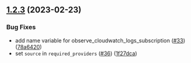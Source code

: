 ## [1.2.3](https://github.com/observeinc/terraform-aws-collection/compare/v1.2.2...v1.2.3) (2023-02-23)


### Bug Fixes

* add name variable for observe_cloudwatch_logs_subscription ([#33](https://github.com/observeinc/terraform-aws-collection/issues/33)) ([78a6420](https://github.com/observeinc/terraform-aws-collection/commit/78a6420b8a60ddca095444d7c778afcd00d3d29e))
* set `source` in `required_providers` ([#36](https://github.com/observeinc/terraform-aws-collection/issues/36)) ([1f27dca](https://github.com/observeinc/terraform-aws-collection/commit/1f27dca2f97793f3f3008d06daf8f94e754ea0c3))



